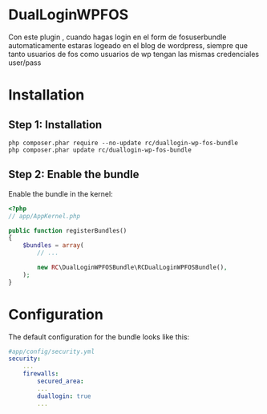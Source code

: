 DualLoginWPFOS
==============
Con este plugin , cuando hagas login en el form de fosuserbundle automaticamente estaras logeado en el blog de wordpress, 
siempre que tanto usuarios de fos como usuarios de wp tengan las mismas credenciales user/pass

# Installation


## Step 1: Installation

```
php composer.phar require --no-update rc/duallogin-wp-fos-bundle 
php composer.phar update rc/duallogin-wp-fos-bundle 
```


## Step 2: Enable the bundle

Enable the bundle in the kernel:

``` php
<?php
// app/AppKernel.php

public function registerBundles()
{
    $bundles = array(
        // ...

        new RC\DualLoginWPFOSBundle\RCDualLoginWPFOSBundle(),
    );
}
```


# Configuration

The default configuration for the bundle looks like this:

``` yaml
#app/config/security.yml
security:
    ...
    firewalls:
        secured_area:
        ...
        duallogin: true
        ...
    
